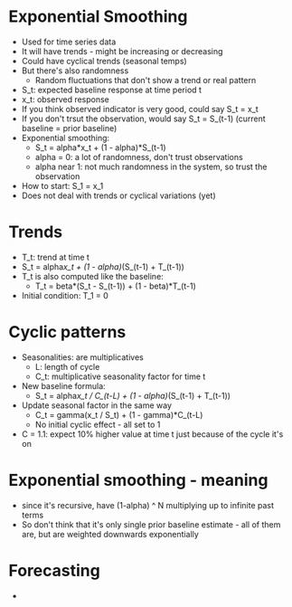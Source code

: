 # Exponential Smoothing
- Used for time series data
- It will have trends - might be increasing or decreasing
- Could have cyclical trends (seasonal temps)
- But there's also randomness
  - Random fluctuations that don't show a trend or real pattern
- S_t: expected baseline response at time period t
- x_t: observed response
- If you think observed indicator is very good, could say S_t = x_t
- If you don't trsut the observation, would say S_t = S_(t-1) (current baseline = prior baseline)
- Exponential smoothing:
  - S_t = alpha*x_t + (1 - alpha)*S_(t-1)
  - alpha = 0: a lot of randomness, don't trust observations
  - alpha near 1: not much randomness in the system, so trust the observation
- How to start: S_1 = x_1
- Does not deal with trends or cyclical variations (yet)

# Trends
- T_t: trend at time t
- S_t = alpha*x_t + (1 - alpha)*(S_(t-1) + T_(t-1))
- T_t is also computed like the baseline:
  - T_t = beta*(S_t - S_(t-1)) + (1 - beta)*T_(t-1)
- Initial condition: T_1 = 0

# Cyclic patterns
- Seasonalities: are multiplicatives
  - L: length of cycle
  - C_t: multiplicative seasonality factor for time t
- New baseline formula:
  - S_t = alpha*x_t / C_(t-L) + (1 - alpha)*(S_(t-1) + T_(t-1))
- Update seasonal factor in the same way
  - C_t = gamma(x_t / S_t) + (1 - gamma)*C_(t-L)
  - No initial cyclic effect - all set to 1
- C = 1.1: expect 10% higher value at time t just because of the cycle it's on

# Exponential smoothing - meaning
- since it's recursive, have (1-alpha) ^ N multiplying up to infinite past terms
- So don't think that it's only single prior baseline estimate - all of them are, but are weighted downwards exponentially


# Forecasting
- 

